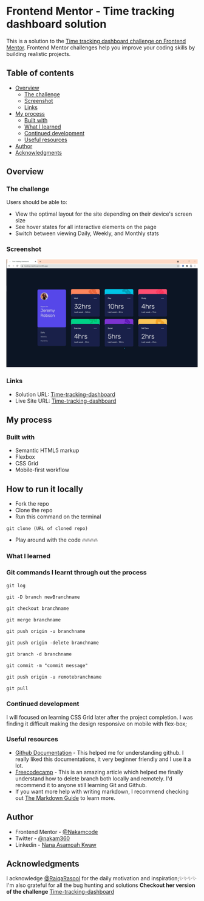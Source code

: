 # Frontend Mentor - Time tracking dashboard solution

This is a solution to the [Time tracking dashboard challenge on Frontend Mentor](https://www.frontendmentor.io/challenges/time-tracking-dashboard-UIQ7167Jw). Frontend Mentor challenges help you improve your coding skills by building realistic projects. 

## Table of contents

- [Overview](#overview)
  - [The challenge](#the-challenge)
  - [Screenshot](#screenshot)
  - [Links](#links)
- [My process](#my-process)
  - [Built with](#built-with)
  - [What I learned](#what-i-learned)
  - [Continued development](#continued-development)
  - [Useful resources](#useful-resources)
- [Author](#author)
- [Acknowledgments](#acknowledgments)


## Overview

### The challenge

Users should be able to:

- View the optimal layout for the site depending on their device's screen size
- See hover states for all interactive elements on the page
- Switch between viewing Daily, Weekly, and Monthly stats

### Screenshot

![Screenshot of the Desktop Version Completed](./images/Screenshot.png)

### Links

- Solution URL: [Time-tracking-dashboard](https://tracking-dashboard.netlify.app/)
- Live Site URL: [Time-tracking-dashboard](https://tracking-dashboard.netlify.app/)

## My process

### Built with

- Semantic HTML5 markup
- Flexbox
- CSS Grid
- Mobile-first workflow

## How to  run it locally
- Fork the repo
- Clone the repo
- Run this command on the terminal
```git
git clone (URL of cloned repo)
```
- Play around with the code 🔥🔥🔥🔥


### What I learned

### Git commands I learnt through out the process

```git
git log
```
```git
git -D branch newBranchname
```
```git
git checkout branchname
```
```git
git merge branchname
```
```git
git push origin -u branchname
```
```git
git push origin -delete branchname
```
```git
git branch -d branchname
```
```git
git commit -m "commit message"
```
```git
git push origin -u remotebranchname
```
```git
git pull
```

### Continued development

I will focused on learning CSS Grid later after the project completion. I was finding it difficult making the design responsive on mobile with flex-box;


### Useful resources

- [Github Documentation](https://docs.github.com/en) - This helped me for understanding github. I really liked this documentations, it very beginner friendly and I use it a lot.
- [Freecodecamp](https://www.freecodecamp.org/news/how-to-delete-a-git-branch-both-locally-and-remotely/) - This is an amazing article which helped me finally understand how to delete branch both locally and remotely. I'd recommend it to anyone still learning Git and Github.
- If you want more help with writing markdown, I recommend checking out [The Markdown Guide](https://www.markdownguide.org/) to learn more.



## Author

- Frontend Mentor - [@Nakamcode](https://www.frontendmentor.io/profile/Nakamcode)
- Twitter - [@nakam360](https://www.twitter.com/nakam360)
- Linkedin - [Nana Asamoah Kwaw]()


## Acknowledgments

I acknowledge [@RaiqaRasool](https://github.com/RaiqaRasool) for the daily motivation and inspiration;✨✨✨✨ I'm also grateful for all the bug hunting and solutions
**Checkout her version of the challenge**  [Time-tracking-dashboard](https://raiqarasool.github.io/Time-Tracking-Dashboard/)
